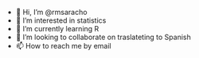 - 👋 Hi, I’m @rmsaracho
- 👀 I’m interested in statistics
- 🌱 I’m currently learning R
- 💞️ I’m looking to collaborate on traslateting to Spanish
- 📫 How to reach me by email

<!---
rmsaracho/rmsaracho is a ✨ special ✨ repository because its `README.md` (this file) appears on your GitHub profile.
You can click the Preview link to take a look at your changes.
--->
